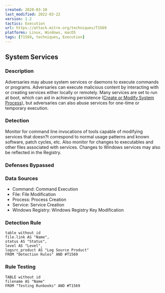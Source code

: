 ```yaml
---
created: 2020-03-10
last_modified: 2022-03-22
version: 1.2
tactics: Execution
url: https://attack.mitre.org/techniques/T1569
platforms: Linux, Windows, macOS
tags: [T1569, techniques, Execution]
---
```


## System Services

### Description

Adversaries may abuse system services or daemons to execute commands or programs. Adversaries can execute malicious content by interacting with or creating services either locally or remotely. Many services are set to run at boot, which can aid in achieving persistence ([Create or Modify System Process](https://attack.mitre.org/techniques/T1543)), but adversaries can also abuse services for one-time or temporary execution.

### Detection

Monitor for command line invocations of tools capable of modifying services that doesn?t correspond to normal usage patterns and known software, patch cycles, etc. Also monitor for changes to executables and other files associated with services. Changes to Windows services may also be reflected in the Registry.

### Defenses Bypassed



### Data Sources

  - Command: Command Execution
  -  File: File Modification
  -  Process: Process Creation
  -  Service: Service Creation
  -  Windows Registry: Windows Registry Key Modification
### Detection Rule

```dataview
table without id
file.link AS "Name",
status AS "Status",
level AS "Level",
logsrc_product AS "Log Source Product"
FROM "Detection Rules" AND #T1569
```

### Rule Testing

```dataview
TABLE without id
filename AS "Name"
FROM "Testing Runbooks" AND #T1569
```

